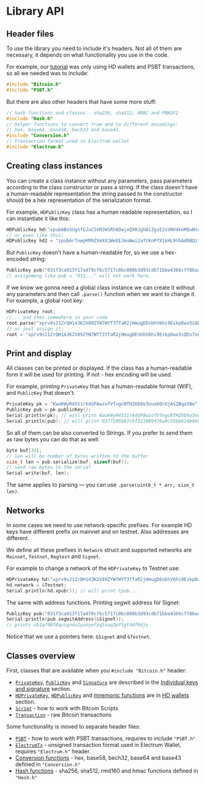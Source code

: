 # Library API

## Header files

To use the library you need to include it's headers. Not all of them are necessary, it depends on what functionality you use in the code.

For example, our [tutorial](../tutorial/) was only using HD wallets and PSBT transactions, so all we needed was to include:

```cpp
#include "Bitcoin.h"
#include "PSBT.h"
```

But there are also other headers that have some more stuff:

```cpp
// hash functions and classes - sha256, sha512, HMAC and PBKDF2
#include "Hash.h"
// helper functions to convert from and to different encodings:
// hex, base64, base58, bech32 and base43.
#include "Conversion.h" 
// transaction format used in Electrum wallet
#include "Electrum.h"
```

## Creating class instances

You can create a class instance without any parameters, pass parameters according to the class constructor or pass a string. If the class doesn't have a human-readable representation the string passed to the constructor should be a hex representation of the serialization format.

For example, `HDPublicKey` class has a human readable representation, so I can instantiate it like this:

```cpp
HDPublicKey hd("xpub6Bo5UgSfGJuCSVMJW1Rh8DwjoQXRJgh8iZgzE2sVNV4knMQuNtqwcyPVvbvLUYpZAP9C6Nn1xaH4AD9u4cGUfj4BTMHUxFFZtA3WRsokiQM");
// or even like this:
HDPublicKey hd2 = "zpub6rTnwpKM9ZXmXdJWeEEJmuWwi2afCKnPfX1kHL9YbAdRBQitf12WcCjTWUhp6SNP8WjhMkp28GkG42NjV1ZZ7zaTBYTeqjqYQukfMWweE4w";
```

But `PublicKey` doesn't have a human-readable for, so we use a hex-encoded string:

```cpp
PublicKey pub("031f3ca913f17ad79cfbc5717c0bc000b3d93cdb71bbe4366cff86aa70eeafd3b8");
// assignmeng like pub = "031..." will not work here.
```

If we know we gonna need a global class instance we can create it without any parameters and then call `.parse()` function when we want to change it. For example, a global root key:

```cpp
HDPrivateKey root;
//... and then somewhere in your code
root.parse("xprv9s21ZrQH143K2V89ZYW7WYT3TfaR2jHmugDEnbhV6hi9EskpDwx5sQDs7xQFhxDUFkmMjq4BbGmLVBupM8mkBGUx2jn85pK1EypPTn8LEjB");
// or just assign it:
root = "xprv9s21ZrQH143K2V89ZYW7WYT3TfaR2jHmugDEnbhV6hi9EskpDwx5sQDs7xQFhxDUFkmMjq4BbGmLVBupM8mkBGUx2jn85pK1EypPTn8LEjB";
```

## Print and display

All classes can be printed or displayed. If the class has a human-readable form it will be used for printing. If not - hex encoding will be used.

For example, printing `PrivateKey` that has a human-readable format (WIF), and `PublicKey` that doesn't:

```cpp
PrivateKey pk = "KwoKWyR45S1rk4SPAwzofVfxgcNTHZ6b9o3ouxKQrUjASZBga5Be";
PublicKey pub = pk.publicKey();
Serial.println(pk); // will print KwoKWyR45S1rk4SPAwzofVfxgcNTHZ6b9o3ouxKQrUjASZBga5Be
Serial.println(pub); // will print 0377206b87cbf321089476a0c55bb624b468a07fb18e28d9960f58b2dfbe595a07
```

So all of them can be also converted to Strings. If you prefer to send them as raw bytes you can do that as well:

```cpp
byte buf[33];
// len will be number of bytes written to the buffer
size_t len = pub.serialize(buf, sizeof(buf));
// send raw bytes to the serial
Serial.write(buf, len);
```

The same applies to parsing — you can use `.parse(uint8_t * arr, size_t len)`.

## Networks

In some cases we need to use network-specific prefixes. For example HD keys have different prefix on mainnet and on testnet. Also addresses are different.

We define all these prefixes in `Network` struct and supported networks are `Mainnet`, `Testnet`, `Regtest` and `Signet`.

For example to change a network of the `HDPrivateKey` to Testnet use:
```cpp
HDPrivateKey hd("xprv9s21ZrQH143K2V89ZYW7WYT3TfaR2jHmugDEnbhV6hi9EskpDwx5sQDs7xQFhxDUFkmMjq4BbGmLVBupM8mkBGUx2jn85pK1EypPTn8LEjB");
hd.network = &Testnet;
Serial.println(hd.xpub()); // will print tpub...
```

The same with address functions. Printing segwit address for Signet:
```cpp
PublicKey pub("031f3ca913f17ad79cfbc5717c0bc000b3d93cdb71bbe4366cff86aa70eeafd3b8");
Serial.println(pub.segwitAddress(&Signet));
// prints sb1q798f6qusgndu2yunye7yq5xaq3pftgt4df9djv
```

Notice that we use a pointers here: `&Signet` and `&Testnet`.

## Classes overview

First, classes that are available when you `#include "Bitcoin.h"` header:

- [`PrivateKey`](keys.md#privatekey), [`PublicKey`](keys.md#publickey) and [`Signature`](keys.md#signature) are described in the [Individual keys and signature](keys.md) section.
- [`HDPrivateKey`](hdwallet.md#hdprivatekey), [`HDPublicKey`](hdwallet.md#hdpublickey) and [mnemonic functions](hdwallet.md#mnemonic) are in [HD wallets](hdwallet.md) section.
- [`Script`](scripts.md) - how to work with Bitcoin Scripts
- [`Transaction`](transaction.md) - raw Bitcoin transactions

Some functionality is moved to separate header files:

- [`PSBT`](psbt.md) - how to work with PSBT transactions, requires to include `"PSBT.h"`
- [`ElectrumTx`](electrum.md) - unsigned transaction format used in Electrum Wallet, requires `"Electrum.h"` header.
- [Conversion functions](conversion.md) - hex, base58, bech32, base64 and base43 defined in `"Conversion.h"`
- [Hash functions](hash.md) - sha256, sha512, rmd160 and hmac functions defined in `"Hash.h"`

